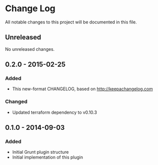 # Change Log
All notable changes to this project will be documented in this file.

## Unreleased
No unreleased changes.

## 0.2.0 - 2015-02-25
### Added
- This new-format CHANGELOG, based on http://keepachangelog.com

### Changed
- Updated terraform dependency to v0.10.3

## 0.1.0 - 2014-09-03
### Added
- Initial Grunt plugin structure
- Initial implementation of this plugin
